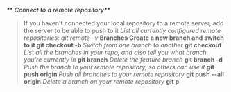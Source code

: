 _** Connect to a remote repository**_
>	If you haven't connected your local repository to a remote server, add the server to be able to push to it
*List all currently configured remote repositories:	git remote -v*
**Branches Create a new branch and switch to it
> git checkout -b <branchname>**
*Switch from one branch to another*
**git checkout <branchname>**
*List all the branches in your repo, and also tell you what branch you're currently in*
**git branch**
_Delete the feature branch_
**git branch -d <branchname>**
*Push the branch to your remote repository, so others can use it*
**git push origin <branchname>**
*Push all branches to your remote repository*
**git push --all origin**
*Delete a branch on your remote repository*
**git p**